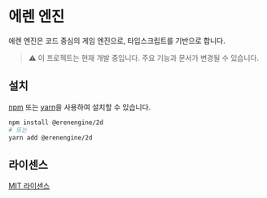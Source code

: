 # 에렌 엔진
에렌 엔진은 코드 중심의 게임 엔진으로, 타입스크립트를 기반으로 합니다.

> ⚠️ 이 프로젝트는 현재 개발 중입니다. 주요 기능과 문서가 변경될 수 있습니다.

## 설치
[npm](https://www.npmjs.com/) 또는 [yarn](https://yarnpkg.com/)을 사용하여 설치할 수 있습니다.
```bash
npm install @erenengine/2d
# 또는
yarn add @erenengine/2d
```

## 라이센스
[MIT 라이센스](LICENSE)